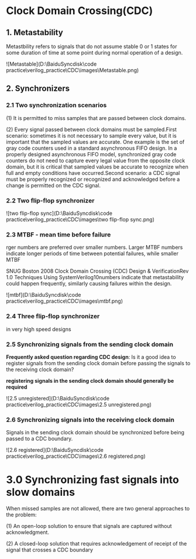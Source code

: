 # Clock Domain Crossing(CDC)

## 1. Metastability

Metastbility refers to signals that do not assume stable 0 or 1 states for some duration of time at some point during normal operation of a design.   

![Metastable](D:\BaiduSyncdisk\code practice\verilog_practice\CDC\images\Metastable.png)



## 2. Synchronizers

### 2.1 Two synchronization scenarios

(1) It is permitted to miss samples that are passed between clock domains.

(2) Every signal passed between clock domains must be sampled.First scenario: sometimes it is not necessary to sample every value, but it is important that the sampled values are accurate. One example is the set of gray code counters used in a standard asynchronous FIFO design. In a properly designed asynchronous FIFO model, synchronized gray code counters do not need to capture every legal value from the opposite clock domain, but it is critical that sampled values be accurate to recognize when full and empty conditions have occurred.Second scenario: a CDC signal must be properly recognized or recognized and acknowledged before a change is permitted on the CDC signal.

### 2.2 Two flip-flop synchronizer

![two flip-flop sync](D:\BaiduSyncdisk\code practice\verilog_practice\CDC\images\two flip-flop sync.png)

### 2.3 MTBF - mean time before failure

rger numbers are preferred over smaller numbers. Larger MTBF numbers indicate longer periods of time between potential failures, while smaller MTBF

SNUG Boston 2008 Clock Domain Crossing (CDC) Design & VerificationRev 1.0 Techniques Using SystemVerilog10numbers indicate that metastability could happen frequently, similarly causing failures within the design.

![mtbf](D:\BaiduSyncdisk\code practice\verilog_practice\CDC\images\mtbf.png)

### 2.4 Three flip-flop synchronizer

in very high speed designs

### 2.5 Synchronizing signals from the sending clock domain

**Frequently asked question regarding CDC design**: Is it a good idea to register signals from the sending clock domain before passing the signals to the receiving clock domain?   

**registering signals in the sending clock domain should generally be required**  

![2.5 unregistered](D:\BaiduSyncdisk\code practice\verilog_practice\CDC\images\2.5 unregistered.png)

### 2.6 Synchronizing signals into the receiving clock domain

Signals in the sending clock domain should be synchronized before being passed to a CDC boundary.  

![2.6 registered](D:\BaiduSyncdisk\code practice\verilog_practice\CDC\images\2.6 registered.png)

# 3.0 Synchronizing fast signals into slow domains

When missed samples are not allowed, there are two general approaches to the problem:

(1) An open-loop solution to ensure that signals are captured without acknowledgment.

(2) A closed-loop solution that requires acknowledgement of receipt of the signal that crosses a CDC boundary

